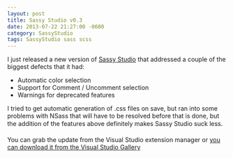 ```yaml
---
layout: post
title: Sassy Studio v0.3
date: 2013-07-22 21:27:00 -0600
category: SassyStudio
tags: SassyStudio sass scss
---
```


I just released a new version of [Sassy Studio](https://github.com/darrenkopp/SassyStudio) 
that addressed a couple of the biggest defects that it had:

- Automatic color selection
- Support for Comment / Uncomment selection
- Warnings for deprecated features

I tried to get automatic generation of .css files on save, but ran into some problems with NSass
that will have to be resolved before that is done, but the addition of the features above
definitely makes Sassy Studio suck less&#0153;.

You can grab the update from the Visual Studio extension manager or 
[you can download it from the Visual Studio Gallery](http://visualstudiogallery.msdn.microsoft.com/85fa99a6-e4c6-4a1c-9f00-e6a8129b6f4d)